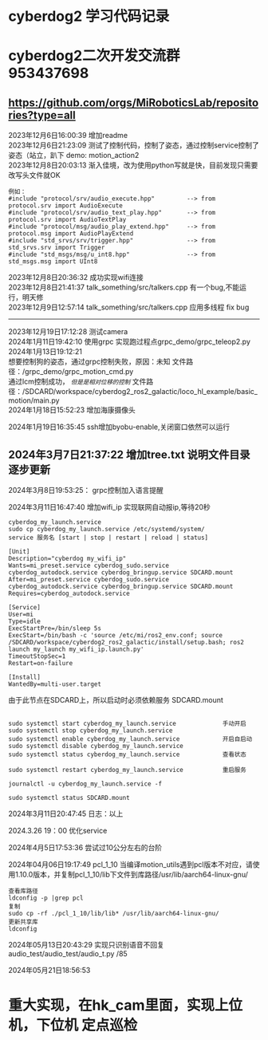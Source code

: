 # cyberdog2 学习代码记录 
# cyberdog2二次开发交流群 953437698

## https://github.com/orgs/MiRoboticsLab/repositories?type=all  
2023年12月6日16:00:39 增加readme    
2023年12月6日21:23:09 测试了控制代码，控制了姿态，通过控制service控制了姿态（站立，趴下 demo: motion_action2    
2023年12月8日20:03:13 渐入佳境，改为使用python写就是快，目前发现只需要改写头文件就OK
```
例如：
#include "protocol/srv/audio_execute.hpp"         --> from protocol.srv import AudioExecute
#include "protocol/srv/audio_text_play.hpp"       --> from protocol.srv import AudioTextPlay
#include "protocol/msg/audio_play_extend.hpp"     --> from protocol.msg import AudioPlayExtend
#include "std_srvs/srv/trigger.hpp"               --> from std_srvs.srv import Trigger
#include "std_msgs/msg/u_int8.hpp"                --> from std_msgs.msg import UInt8
```

2023年12月8日20:36:32 成功实现wifi连接  
2023年12月8日21:41:37 talk_something/src/talkers.cpp 有一个bug,不能运行，明天修      
2023年12月9日12:57:14 talk_something/src/talkers.cpp 应用多线程 fix bug   
***
2023年12月19日17:12:28 测试camera  
2024年1月11日19:42:10 使用grpc 实现跑过程点grpc_demo/grpc_teleop2.py
2024年1月13日19:12:21  
想要控制狗的姿态，通过grpc控制失败，原因：未知 文件路径：/grpc_demo/grpc_motion_cmd.py           
通过lcm控制成功， *`但是是相对位移的控制`* 文件路径：/SDCARD/workspace/cyberdog2_ros2_galactic/loco_hl_example/basic_motion/main.py       
2024年1月18日15:52:23 增加海康摄像头

2024年1月19日16:35:45 ssh增加byobu-enable,关闭窗口依然可以运行

## 2024年3月7日21:37:22 增加tree.txt 说明文件目录 逐步更新


2024年3月8日19:53:25： grpc控制加入语言提醒


2024年3月11日16:47:40 增加wifi_ip 实现联网自动报ip,等待20秒

```
cyberdog_my_launch.service  
sudo cp cyberdog_my_launch.service /etc/systemd/system/
service 服务名 [start | stop | restart | reload | status]
```

```
[Unit]
Description="cyberdog my_wifi_ip"
Wants=mi_preset.service cyberdog_sudo.service cyberdog_autodock.service cyberdog_bringup.service SDCARD.mount
After=mi_preset.service cyberdog_sudo.service cyberdog_autodock.service cyberdog_bringup.service SDCARD.mount
Requires=cyberdog_autodock.service

[Service]
User=mi
Type=idle
ExecStartPre=/bin/sleep 5s
ExecStart=/bin/bash -c 'source /etc/mi/ros2_env.conf; source /SDCARD/workspace/cyberdog2_ros2_galactic/install/setup.bash; ros2 launch my_launch my_wifi_ip.launch.py'
TimeoutStopSec=1
Restart=on-failure

[Install]
WantedBy=multi-user.target
```

由于此节点在SDCARD上，所以启动时必须依赖服务 SDCARD.mount


```

sudo systemctl start cyberdog_my_launch.service             手动开启  
sudo systemctl stop cyberdog_my_launch.service
sudo systemctl enable cyberdog_my_launch.service            开启自启动  
sudo systemctl disable cyberdog_my_launch.service
sudo systemctl status cyberdog_my_launch.service            查看状态  

sudo systemctl restart cyberdog_my_launch.service           重启服务  

journalctl -u cyberdog_my_launch.service -f

sudo systemctl status SDCARD.mount

```


2024年3月11日20:47:45 日志：以上


2024.3.26 19：00 优化service

2024年4月5日17:53:36 尝试过10公分左右的台阶

2024年04月06日19:17:49
pcl_1_10 当编译motion_utils遇到pcl版本不对应，请使用1.10.0版本，并复制pcl_1_10/lib下文件到库路径/usr/lib/aarch64-linux-gnu/
```
查看库路径
ldconfig -p |grep pcl
复制
sudo cp -rf ./pcl_1_10/lib/lib* /usr/lib/aarch64-linux-gnu/
更新共享库
ldconfig
```

2024年05月13日20:43:29 实现只识别语音不回复 audio_test/audio_test/audio_t.py  /85

2024年05月21日18:56:53
# 重大实现，在hk_cam里面，实现上位机，下位机 定点巡检

